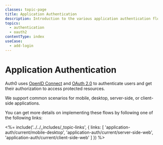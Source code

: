 ```yaml
---
classes: topic-page
title: Application Authentication
description: Introduction to the various application authentication flows.
topics:
  - authentication
  - oauth2
contentType: index
useCase:
  - add-login
---
```


# Application Authentication

Auth0 uses [OpenID Connect]() and [OAuth 2.0]() to authenticate users and get their authorization to access protected resources. 

We support common scenarios for mobile, desktop, server-side, or client-side applications.

You can get more details on implementing these flows by following one of the following links:

<%= include('../../_includes/_topic-links', { links: [
  'application-auth/current/mobile-desktop',
  'application-auth/current/server-side-web',
  'application-auth/current/client-side-web'
] }) %>
